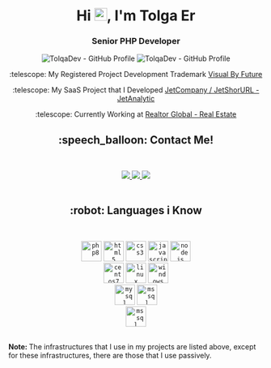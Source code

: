 <p align="center">
  <h1 align="center">Hi <img src="https://media.giphy.com/media/hvRJCLFzcasrR4ia7z/giphy.gif" width="25px">, I'm Tolga Er</h1></img>
  <h3 align="center">Senior PHP Developer</h3>
  <p align="center"> 
    <img src="https://komarev.com/ghpvc/?style=for-the-badge&username=tolqadev&style=flat-square" alt="TolqaDev - GitHub Profile" />
    <img src="https://img.shields.io/github/followers/tolqadev?style=flat-square" alt="TolqaDev - GitHub Profile" />
    <p align="center">:telescope: My Registered Project Development Trademark <a href="https://visualbyfuture.com/marka-tescil" target="_blank" style="text-align:center">Visual By Future</a></p>
    <p align="center">:telescope: My SaaS Project that I Developed <a href="https://jetcompany.co" target="_blank" style="text-align:center">JetCompany / JetShorURL - JetAnalytic</a></p>
    <p align="center">:telescope: Currently Working at <a href="https://realtorglobal.com" target="_blank" style="text-align:center">Realtor Global - Real Estate</a></p>
  </p>
</p>
<p align="center">
  <h2 align="center">:speech_balloon: Contact Me!</h2><br>
  <p align="center">
  <a href="mailto:tolqadev@gmail.com" alt="Gmail">
    <img src="https://img.shields.io/badge/-Gmail-FF0000?style=flat-square&labelColor=FF0000&logo=gmail&logoColor=white&link=LINK-DO-SEU-EMAIL"/>
  </a>
  <a href="https://linkedin.com/in/tolqa-er/" alt="Linkedin">
    <img src="https://img.shields.io/badge/-Linkedin-0e76a8?style=flat-square&logo=Linkedin&logoColor=white&link=LINK-DO-SEU-LINKEDIN"/>
  </a>
  <a href="https://instagram.com/tolqa.dev" alt="Instagram">
    <img src="https://img.shields.io/badge/-Instagram-DF0174?style=flat-square&labelColor=DF0174&logo=instagram&logoColor=white&link=LINK-DO-SEU-INSTAGRAM"/>
  </a><br><br>
</p>
</p>
<p align="center">
  <h2 align="center">:robot: Languages i Know</h2><br>
  <p align="center">
    <code><img src="https://tolqa.dev/github/php8.png" alt="php8" width="40" height="40"/></code>
    <code><img src="https://tolqa.dev/github/html.png" alt="html5" width="40" height="40"/></code>
    <code><img src="https://tolqa.dev/github/css.png" alt="css3" width="40" height="40"/></code> 
    <code><img src="https://tolqa.dev/github/javascript.png" alt="javascript" width="40" height="40"/></code> 
    <code><img src="https://tolqa.dev/github/nodejs.png" alt="nodejs" width="40" height="40"/></code>
    <br>
    <code><img src="https://tolqa.dev/github/ubuntu.png" alt="centos7" width="40" height="40"/></code>
    <code><img src="https://tolqa.dev/github/linux.png" alt="linux" width="40" height="40"/></code>
    <code><img src="https://tolqa.dev/github/windows.png" alt="windows" width="40" height="40"/></code>
    <br>
    <code><img src="https://tolqa.dev/github/mysql.png" alt="mysql" width="40" height="40"/></code>
    <code><img src="https://tolqa.dev/github/mssql.png" alt="mssql" width="40" height="40"/></code>
    <br>
    <code><img src="https://tolqa.dev/github/fortinet.png" alt="mssql" width="40" height="40"/></code>
    <br><br>
    <p><b>Note: </b>The infrastructures that I use in my projects are listed above, except for these infrastructures, there are those that I use passively.</p>
  </p>
</p>
